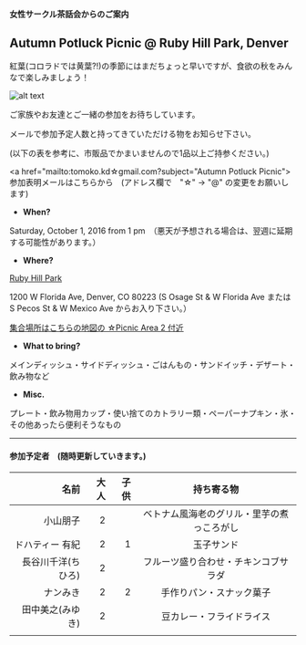 #### 女性サークル茶話会からのご案内
## Autumn Potluck Picnic @ Ruby Hill Park, Denver
紅葉(コロラドでは黄葉?!)の季節にはまだちょっと早いですが、食欲の秋をみんなで楽しみましょう！

![alt text](http://static1.squarespace.com/static/50940f26e4b05d6afda39c71/t/509aa126e4b0472f6bf1bcdc/1352311079199/20111024__pavillion%7Ep1.jpg?format=750w)

ご家族やお友達とご一緒の参加をお待ちしています。

メールで参加予定人数と持ってきていただける物をお知らせ下さい。

(以下の表を参考に、市販品でかまいませんので1品以上ご持参ください。)

<a href="mailto:tomoko.kd☆gmail.com?subject="Autumn Potluck Picnic">参加表明メールはこちらから　(アドレス欄で　"☆" -> "@" の変更をお願いします)</a>


* __When?__ 

Saturday, October 1, 2016 from 1 pm　（悪天が予想される場合は、翌週に延期する可能性があります。）


* __Where?__ 

[Ruby Hill Park](https://www.google.com/maps/place/Ruby+Hill+Park/@39.6858296,-105.0043237,16z/data=!3m1!4b1!4m2!3m1!1s0x876c7fa3495e7ab7:0x9d3da3ab45c18b98 "Where?")

1200 W Florida Ave, Denver, CO 80223 (S Osage St & W Florida Ave または S Pecos St & W Mexico Ave からお入り下さい。）

[集合場所はこちらの地図の ☆Picnic Area 2 付近](http://www.denvergov.org/portals/747/documents/parkart/ParkArt_Ruby%20Hill%20Park.pdf)

* __What to bring?__

メインディッシュ・サイドディッシュ・ごはんもの・サンドイッチ・デザート・飲み物など

* __Misc.__

プレート・飲み物用カップ・使い捨てのカトラリー類・ペーパーナプキン・氷・その他あったら便利そうなもの

***
#### 参加予定者　(随時更新していきます。)
| 名前　|大人|子供| 持ち寄る物|
|--------:|---:|---:|:---------:|
| 小山朋子| 2| | ベトナム風海老のグリル・里芋の煮っころがし|
| ドハティー 有紀| 2| 1| 玉子サンド|
| 長谷川千洋(ちひろ)| 2| | フルーツ盛り合わせ・チキンコブサラダ|
| ナンみき| 2| 2| 手作りパン・スナック菓子|
| 田中美之(みゆき)| 2| | 豆カレー・フライドライス|
| | | | |
